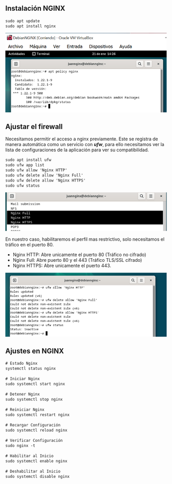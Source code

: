 ## Instalación NGINX

```
sudo apt update
sudo apt install nginx
```

![1](/Imagenes/1.PNG)

## Ajustar el firewall

Necesitamos permitir el acceso a nginx previamente. Este se registra de manera automática como un servicio con ***ufw***, para ello necesitamos ver la lista de configuraciones de la aplicación para ver su compatibilidad.

```
sudo apt install ufw
sudo ufw app list
sudo ufw allow 'Nginx HTTP'
sudo ufw delete allow 'Nginx Full'
sudo ufw delete allow 'Nginx HTTPS'
sudo ufw status
```

![2](/Imagenes/2.PNG)

En nuestro caso, habilitaremos el perfil mas restrictivo, solo necesitamos el tráfico en el puerto 80.

* Nginx HTTP: Abre unicamente el puerto 80 (Tráfico no cifrado)
* Nginx Full: Abre puerto 80 y el 443 (Tráfico TLS/SSL cifrado)
* Nginx HTTPS: Abre unicamente el puerto 443.

![3](/Imagenes/3.PNG)

## Ajustes en NGINX

```
# Estado Nginx
systemctl status nginx

# Iniciar Nginx
sudo systemctl start nginx

# Detener Nginx
sudo systemctl stop nginx

# Reiniciar Nginx
sudo systemctl restart nginx

# Recargar Configuración
sudo systemctl reload nginx

# Verificar Configuración
sudo nginx -t

# Habilitar al Inicio
sudo systemctl enable nginx

# Deshabilitar al Inicio
sudo systemctl disable nginx
```





